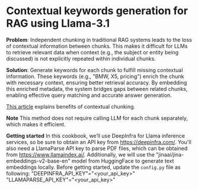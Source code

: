 # Contextual keywords generation for RAG using Llama-3.1

**Problem**: Independent chunking in traditional RAG systems leads to the loss of contextual information between chunks. This makes it difficult for LLMs to retrieve relevant data when context (e.g., the subject or entity being discussed) is not explicitly repeated within individual chunks.

**Solution**: Generate keywords for each chunk to fulfill missing contextual information. These keywords (e.g., "BMW, X5, pricing") enrich the chunk with necessary context, ensuring better retrieval accuracy. By embedding this enriched metadata, the system bridges gaps between related chunks, enabling effective query matching and accurate answer generation.

[This article](https://medium.com/@ailabs/overcoming-independent-chunking-in-rag-systems-a-hybrid-approach-5d2c205b3732) explains benefits of contextual chunking.

**Note** This method does not require calling LLM for each chunk separately, which makes it efficient.

**Getting started**
In this cookbook, we’ll use DeepInfra for Llama inference services, so be sure to obtain an API key from https://deepinfra.com/.
You'll also need a LlamaParse API key to parse PDF files, which can be obtained from https://www.llamaindex.ai/.
Additionally, we will use the "jinaai/jina-embeddings-v2-base-en" model from HuggingFace to generate text embeddings locally.
Before getting started, update the <code>config.py</code> file as following:
    "DEEPINFRA_API_KEY"="<your_api_key>"    
    "LLAMAPARSE_API_KEY"="<your_api_key>"